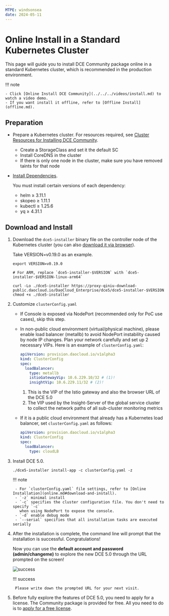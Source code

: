 ```yaml
---
MTPE: windsonsea
date: 2024-05-11
---
```


# Online Install in a Standard Kubernetes Cluster

This page will guide you to install DCE Community package online in a standard Kubernetes cluster, which is recommended in the production environment.

!!! note

    - Click [Online Install DCE Community](../../../videos/install.md) to watch a video demo.
    - If you want install it offline, refer to [Offline Install](offline.md).

## Preparation

- Prepare a Kubernetes cluster. For resources required, see [Cluster Resources for Installing DCE Community](../resources.md).

    - Create a StorageClass and set it the default SC
    - Install CoreDNS in the cluster
    - If there is only one node in the cluster, make sure you have removed taints for that node

- [Install Dependencies](../../install-tools.md).

    You must install certain versions of each dependency:

    - helm ≥ 3.11.1
    - skopeo ≥ 1.11.1
    - kubectl ≥ 1.25.6
    - yq ≥ 4.31.1

## Download and Install

1. Download the `dce5-installer` binary file on the controller node of the Kubernetes cluster
   (you can also [download it via browser](../../../download/index.md)).

    Take VERSION=v0.19.0 as an example.

    ```shell
    export VERSION=v0.19.0

    # For ARM, replace `dce5-installer-$VERSION` with `dce5-installer-$VERSION-linux-arm64`

    curl -Lo ./dce5-installer https://proxy-qiniu-download-public.daocloud.io/DaoCloud_Enterprise/dce5/dce5-installer-$VERSION
    chmod +x ./dce5-installer
    ```

2. Customize `clusterConfig.yaml`

    - If Console is exposed via NodePort (recommended only for PoC use cases), skip this step.

    - In non-public cloud environment (virtual/physical machine), please enable load balancer (metallb) to
      avoid NodePort instability caused by node IP changes. Plan your network carefully and set up 2 necessary VIPs.
      Here is an example of `clusterConfig.yaml`:

        ```yaml title="clusterConfig.yaml"
        apiVersion: provision.daocloud.io/v1alpha3
        kind: ClusterConfig
        spec:
          loadBalancer:
            type: metallb
            istioGatewayVip: 10.6.229.10/32 # (1)!
            insightVip: 10.6.229.11/32 # (2)!
        ```

        1. This is the VIP of the Istio gateway and also the browser URL of the DCE 5.0
        2. The VIP used by the Insight-Server of the global service cluster to collect the network paths
           of all sub-cluster monitoring metrics

     - If it is a public cloud environment that already has a Kubernetes load balancer, set `clusterConfig.yaml` as follows:

        ```yaml title="clusterConfig.yaml"
        apiVersion: provision.daocloud.io/v1alpha3
        kind: ClusterConfig
        spec:
          loadBalancer:
            type: cloudLB
        ```

3. Install DCE 5.0.

    ```shell
    ./dce5-installer install-app -c clusterConfig.yaml -z
    ```

    !!! note

        - For `clusterConfig.yaml` file settings, refer to [Online Installation](online.md#download-and-install).
        - `-z` minimal install
        - `-c` specifies the cluster configuration file. You don't need to specify `-c`
          when using NodePort to expose the console.
        - `-d` enable debug mode
        - `--serial` specifies that all installation tasks are executed serially

4. After the installation is complete, the command line will prompt that the installation is successful. Congratulations!
    
    Now you can use the **default account and password (admin/changeme)** to explore the new DCE 5.0 through the URL prompted on the screen!

    ![success](https://docs.daocloud.io/daocloud-docs-images/docs/install/images/success.png)

    !!! success

        Please write down the prompted URL for your next visit.

5. Before fully explore the features of DCE 5.0, you need to apply for a license.
   The Community package is provided for free. All you need to do is to
   [apply for a free license](../../../dce/license0.md).
